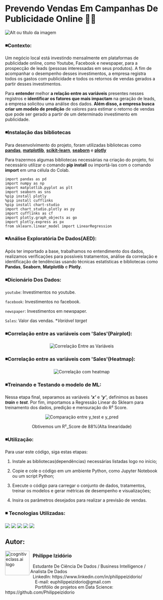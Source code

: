# Prevendo Vendas Em Campanhas De Publicidade Online 🛒💲
![Alt ou título da imagem](https://github.com/user-attachments/assets/63b2f3e0-4c83-41ca-8242-842eb9c7ae45)

### ◾Contexto:
Um negócio local está investindo mensalmente em plataformas de publicidade online, como Youtube, Facebook e newspaper, para a prospecção de leads (pessoas interessadas em seus produtos). A fim de acompanhar o desempenho desses investimentos, a empresa registra todos os gastos com publicidade e todos os retornos de vendas gerados a partir desses investimentos.

Para **entender** melhor **a relação entre as variáveis** presentes nesses registros e **identificar os fatores que mais impactam** na geração de leads, a empresa solicitou uma análise dos dados. **Além disso, a empresa busca criar um modelo de predição** de valores para estimar o retorno de vendas que pode ser gerado a partir de um determinado investimento em publicidade.

### ◾Instalação das bibliotecas

Para desenvolvimento do projeto, foram utilizadas bibliotecas como **[pandas](https://pandas.pydata.org/)**, **[matplotlib](https://matplotlib.org/)**, **[scikit-learn](https://scikit-learn.org/)**, **[seaborn](https://seaborn.pydata.org/)** e **[plotly](https://plotly.com/python/)**

Para trazermos algumas bibliotecas necessárias na criação do projeto, foi necessário utilizar o comando **pip install** ou importá-las com o comando **import** em uma célula do Colab.

```
import pandas as pd
import numpy as np
import matplotlib.pyplot as plt
import seaborn as sns
%pip install plotly
%pip install cufflinks
%pip install chart-studio
import chart_studio.plotly as py
import cufflinks as cf
import plotly.graph_objects as go
import plotly.express as px
from sklearn.linear_model import LinearRegression
```

### ◾Análise Exploratória De Dados(AED):
Após ter importado a base, trabalhamos no entendimento dos dados, realizamos verificações para possíveis tratamentos, análise da correlação e identificação de tendências usando técnicas estatísticas e bibliotecas como **Pandas**, **Seaborn**, **Matplotlib** e **Plotly**.

### ◾Dicionário Dos Dados:

`youtube`: Investimentos no youtube.

`facebook`: Investimentos no facebook.

`newspaper`: Investimentos em newspaper. 

`Sales`: Valor das vendas. **Variável target*

### ◾Correlação entre as variáveis com 'Sales'(Pairplot):


<p align="center">
  <img src="https://github.com/user-attachments/assets/b48cf586-6c6d-4b1c-b87b-b30c4c29c97f" alt="Correlação Entre as Variáveis">
</p>

<p align="center">
</p>


### ◾Correlação entre as variáveis com 'Sales'(Heatmap):


<p align="center">
  <img src="https://github.com/user-attachments/assets/dd7f4cbb-6b48-4e0a-a3b0-6d61bdd94c0c" alt="Correlação com heatmap">
</p>


### ◾Treinando e Testando o modelo de ML:
Nessa etapa final, separamos as variáveis ___'x'___ e ___'y'___, definimos as bases ___train___ e ___test___. Por fim, importamos a Regressão Linear do Sklearn para treinamento dos dados, predição e mensuração do R² Score.
<p align="center">
  <img src="https://github.com/user-attachments/assets/76b1ba08-97f3-41c1-bd54-3089d81deb2e" alt="Comparação entre y_test e y_pred">
</p>

<p align="center">
 Obtivemos um R²_Score de 88%(Alta linearidade)
</p>

### ◾Utilização:
Para usar este código, siga estas etapas:

1. Instale as bibliotecas(dependências) necessárias listadas logo no início;

2. Copie e cole o código em um ambiente Python, como Jupyter Notebook ou um script Python;

3. Execute o código para carregar o conjunto de dados, tratamentos, treinar os modelos e gerar métricas de desempenho e visualizações;

4. Insira os parâmetros desejados para realizar a previsão de vendas.

### ◾ Tecnologias Utilizadas: 
<div <br> 
<img src="https://img.shields.io/badge/Python-4695dd?style=for-the-badge&logo=python&logoColor=FFD43B">
<img src="https://img.shields.io/badge/pandas-%23150458.svg?style=for-the-badge&logo=pandas&logoColor=white">
<img src="https://img.shields.io/badge/Plotly-%233F4F75.svg?style=for-the-badge&logo=plotly&logoColor=white">
<img src="https://img.shields.io/badge/Matplotlib-%232A9D8F.svg?style=for-the-badge&logo=Matplotlib&logoColor=black">
<img src="https://img.shields.io/badge/scikit--learn-%23F7931E.svg?style=for-the-badge&logo=scikit-learn&logoColor=white">
</div> 

## Autor:

<img  src="https://github.com/Philippeizidorio/AnaliseTRIM_AgenciaMKTDIGITAL/assets/145637595/9800ac43-2070-48d4-9002-dbf82f756f2c" width="80" alt="cognitiveclass.ai logo" align="left" /> 

### &nbsp;&nbsp;Philippe Izidório

<p>
&nbsp;&nbsp;Estudante De Ciência De Dados / Business Intelligence / Analista De Dados<br/>
&nbsp;&nbsp;LinkedIn: https://www.linkedin.com/in/philippeizidorio/<br/>
&nbsp;&nbsp;&nbsp;&nbsp;&nbsp;&nbsp;&nbsp;&nbsp;&nbsp;&nbsp;&nbsp;&nbsp;&nbsp;&nbsp;&nbsp;&nbsp;&nbsp;&nbsp;&nbsp;&nbsp;&nbsp;&nbsp;&nbsp;&nbsp;&nbsp;E-mail: euphilippeizidorio@gmail.com<br/>
&nbsp;&nbsp;&nbsp;&nbsp;&nbsp;&nbsp;&nbsp;&nbsp;&nbsp;&nbsp;&nbsp;&nbsp;&nbsp;&nbsp;&nbsp;&nbsp;&nbsp;&nbsp;&nbsp;&nbsp;&nbsp;&nbsp;&nbsp;&nbsp;&nbsp;Portifólio de projetos em Data Science: https://github.com/Philippeizidorio
</p>

